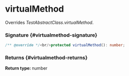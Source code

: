 # virtualMethod

Overrides <i>TestAbstractClass.virtualMethod</i>.

### Signature {#virtualmethod-signature}

```typescript
/** @override */<br/>protected virtualMethod(): number;
```

### Returns {#virtualmethod-returns}

<b>Return type: </b>number

